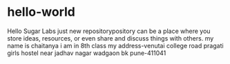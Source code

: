 # hello-world

Hello Sugar Labs
just new repositorypository can be a place where you store ideas, resources, or even share and discuss things with others.
my name is chaitanya i am in 8th class
my address-venutai college road pragati girls hostel near jadhav nagar wadgaon bk pune-411041
